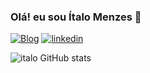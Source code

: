 ### Olá! eu sou Ítalo Menzes 👋

[![ Blog ](https://img.shields.io/website?label=italoDeveloper.com&style=for-the-badge&url=https://sujeitoprogramador.com/)](https://italoDeveloper.com)
[![ linkedin ](https://img.shields.io/badge/LinkedIn-0077B5?style=for-the-badge&logo=linkedin&logoColor=white)](encurtador.com.br/cvO37)

![italo GitHub stats](https://github-readme-stats.vercel.app/api?username=italoDeveloper&show_icons=true&theme=dracula)
